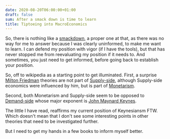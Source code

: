 ```yaml
---
date: 2020-08-20T06:00:00+01:00
draft: false
sum: After a smack down is time to learn
title: Tiptoeing into MacroEconomics
---
```


So, there is nothing like a [smackdown](https://twitter.com/K_Niemietz/status/1296128167590137863), a proper one at that, as there was no way for me to answer because I was clearly uninformed, to make me want to learn. I can defend my position with vigor (if I have the tools), but that has never stopped me from reevaluating my position if it needs to. And sometimes, you just need to get informed, before going back to establish your position.

So, off to wikipedia as a starting point to get illuminated. First, a surprise [Milton Friedman](https://en.wikipedia.org/wiki/Milton_Friedman) theories are not part of [Supply-side](https://en.wikipedia.org/wiki/Supply-side_economics), although Supply-side economics were influenced by him, but is part of [Monetarism](https://en.wikipedia.org/wiki/Monetarism).

Second, both Monetarism and Supply-side seem to be opposed to [Demand-side](https://en.wikipedia.org/wiki/Demand-side_economics) whose major exponent is [John Maynard Keynes](https://en.wikipedia.org/wiki/John_Maynard_Keynes).


The little I have read, reaffirms my current position of Keynesiansm FTW. Which doesn't mean that I don't see some interesting points in other theories that need to be investigated further.

But I need to get my hands in a few books to inform myself better.
